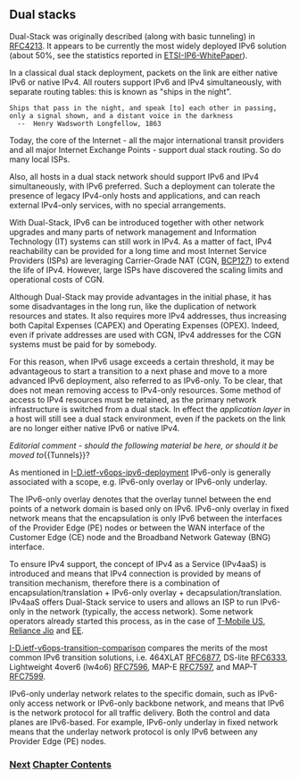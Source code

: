 ## Dual stacks

Dual-Stack was originally described (along with basic tunneling) in [RFC4213](https://www.rfc-editor.org/rfc/rfc4213). It appears to be currently the most widely deployed IPv6 solution (about 50%, see the statistics reported in [ETSI-IP6-WhitePaper](https://www.etsi.org/images/files/ETSIWhitePapers/etsi_WP35_IPv6_Best_Practices_Benefits_Transition_Challenges_and_the_Way_Forward.pdf)).

In a classical dual stack deployment, packets on the link are either native IPv6 or native IPv4. All routers support IPv6 and IPv4 simultaneously, with separate routing tables: this is known as "ships in the night".

~~~
Ships that pass in the night, and speak [to] each other in passing,
only a signal shown, and a distant voice in the darkness
  --  Henry Wadsworth Longfellow, 1863
~~~

Today, the core of the Internet - all the major international transit providers and all major Internet Exchange Points - support dual stack routing. So do many local ISPs.

Also, all hosts in a dual stack network should support IPv6 and IPv4 simultaneously, with IPv6 preferred. Such a deployment can tolerate the presence of legacy IPv4-only hosts and applications, and can reach external IPv4-only services, with no special arrangements.
   
With Dual-Stack, IPv6 can be introduced together with other network upgrades and many parts of network management and Information Technology (IT) systems can still work in IPv4. As a matter of fact, IPv4 reachability can be provided for a long time and most Internet Service Providers (ISPs) are leveraging Carrier-Grade NAT (CGN, [BCP127](https://www.rfc-editor.org/info/bcp127)) to extend the life of IPv4. However, large ISPs have discovered the scaling limits and operational costs of CGN.
   
Although Dual-Stack may provide advantages in the initial phase, it has some disadvantages in the long run, like the duplication of network resources and states. It also requires more IPv4 addresses, thus increasing both Capital Expenses (CAPEX) and Operating Expenses (OPEX). Indeed, even if private addresses are used with CGN, IPv4 addresses for the CGN systems must be paid for by somebody.
   
For this reason, when IPv6 usage exceeds a certain threshold, it may be advantageous to start a transition to a next phase and move to a more advanced IPv6 deployment, also referred to as IPv6-only. To be clear, that does not mean removing access to IPv4-only resources. Some method of access to IPv4 resources must be retained, as the primary network infrastructure is switched from a dual stack. In effect the *application layer* in a host will still see a dual stack environment, even if the packets on the link are no longer either native IPv6 or native IPv4.

*Editorial comment - should the following material be here, or should it be moved to*{{Tunnels}}?

As mentioned in [I-D.ietf-v6ops-ipv6-deployment](https://datatracker.ietf.org/doc/draft-ietf-v6ops-ipv6-deployment/) IPv6-only is generally associated with a scope, e.g. IPv6-only overlay or IPv6-only underlay.
   
The IPv6-only overlay denotes that the overlay tunnel between the end points of a network domain is based only on IPv6. IPv6-only overlay in fixed network means that the encapsulation is only IPv6 between the interfaces of the Provider Edge (PE) nodes or between the WAN interface of the Customer Edge (CE) node and the Broadband Network Gateway (BNG) interface. 
   
To ensure IPv4 support, the concept of IPv4 as a Service (IPv4aaS) is introduced and means that IPv4 connection is provided by means of transition mechanism, therefore there is a combination of encapsulation/translation + IPv6-only overlay + decapsulation/translation. IPv4aaS offers Dual-Stack service to users and allows an ISP to run IPv6-only in the network (typically, the access network). Some network operators already started this process, as in the case of [T-Mobile US](https://pc.nanog.org/static/published/meetings/NANOG73/1645/20180625_Lagerholm_T-Mobile_S_Journey_To_v1.pdf), [Reliance Jio](https://datatracker.ietf.org/meeting/109/materials/slides-109-v6ops-ipv6-only-adoption-challenges-and-standardization-requirements-03) and [EE](https://indico.uknof.org.uk/event/38/contributions/489/attachments/612/736/Nick_Heatley_EE_IPv6_UKNOF_20170119.pdf).
   
[I-D.ietf-v6ops-transition-comparison](https://datatracker.ietf.org/doc/draft-ietf-v6ops-transition-comparison/) compares the merits of the most common IPv6 transition solutions, i.e. 464XLAT [RFC6877](https://www.rfc-editor.org/rfc/rfc6877), DS-lite [RFC6333](https://www.rfc-editor.org/rfc/rfc6333), Lightweight 4over6 (lw4o6) [RFC7596](https://www.rfc-editor.org/rfc/rfc7596), MAP-E [RFC7597](https://www.rfc-editor.org/rfc/rfc7597), and MAP-T [RFC7599](https://www.rfc-editor.org/rfc/rfc7599).   
   
IPv6-only underlay network relates to the specific domain, such as IPv6-only access network or IPv6-only backbone network, and means that IPv6 is the network protocol for all traffic delivery. Both the control and data planes are IPv6-based. For example, IPv6-only underlay in fixed network means that the underlay network protocol is only IPv6 between any Provider Edge (PE) nodes.

<!-- Link lines generated automatically; do not delete -->
### [<ins>Next</ins>](Tunnels.md) [<ins>Chapter Contents</ins>](3.%20Coexistence%20with%20Legacy%20IPv4.md)
